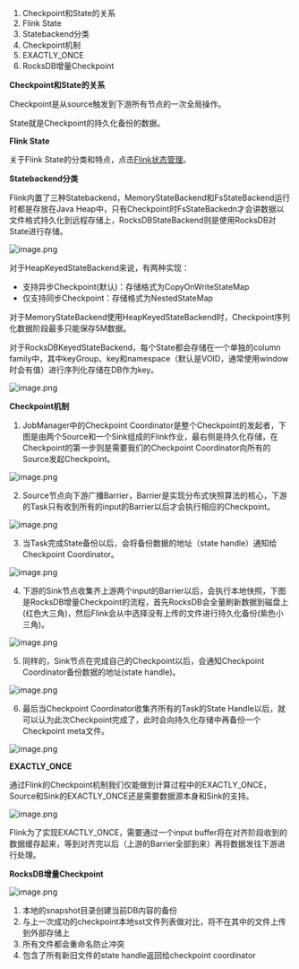 1. Checkpoint和State的关系
2. Flink State
3. Statebackend分类
4. Checkpoint机制
5. EXACTLY_ONCE
6. RocksDB增量Checkpoint


**Checkpoint和State的关系**

Checkpoint是从source触发到下游所有节点的一次全局操作。

State就是Checkpoint的持久化备份的数据。

**Flink State**

关于Flink State的分类和特点，点击[Flink状态管理](https://mp.weixin.qq.com/s?__biz=MzU4ODM1NjY5NQ==&mid=2247486888&idx=1&sn=3e77252483b615880448646228909eb7&chksm=fddf4090caa8c986f4fe4e0dc0a3942786c875f062cb1cd29a2e421c94e9f66f1eb9936f7f2b&token=672587436&lang=zh_CN#rd)。

**Statebackend分类**

Flink内置了三种Statebackend，MemoryStateBackend和FsStateBackend运行时都是存放在Java Heap中，只有Checkpoint时FsStateBackedn才会讲数据以文件格式持久化到远程存储上，RocksDBStateBackend则是使用RocksDB对State进行存储。

![image.png](https://tva1.sinaimg.cn/large/69ad3470gy1h5eazpv78lj211y0hzakm.jpg)


对于HeapKeyedStateBackend来说，有两种实现：

- 支持异步Checkpoint(默认)：存储格式为CopyOnWriteStateMap
- 仅支持同步Checkpoint：存储格式为NestedStateMap

对于MemoryStateBackend使用HeapKeyedStateBackend时，Checkpoint序列化数据阶段最多只能保存5M数据。

对于RocksDBKeyedStateBackend，每个State都会存储在一个单独的column family中，其中keyGroup、key和namespace（默认是VOID，通常使用window时会有值）进行序列化存储在DB作为key。

![image.png](https://tva1.sinaimg.cn/large/69ad3470gy1h5ebjbt1oej20w009gq6w.jpg)

**Checkpoint机制**

1. JobManager中的Checkpoint Coordinator是整个Checkpoint的发起者，下图是由两个Source和一个Sink组成的Flink作业，最右侧是持久化存储，在Checkpoint的第一步则是需要我们的Checkpoint Coordinator向所有的Source发起Checkpoint。

![image.png](https://tva1.sinaimg.cn/large/69ad3470gy1h5ebui75b8j212c0bhjv0.jpg)

2. Source节点向下游广播Barrier，Barrier是实现分布式快照算法的核心，下游的Task只有收到所有的input的Barrier以后才会执行相应的Checkpoint。

![image.png](https://tva1.sinaimg.cn/large/69ad3470gy1h5ec0rsqu1j21180ca7a2.jpg)

3. 当Task完成State备份以后，会将备份数据的地址（state handle）通知给Checkpoint Coordinator。

![image.png](https://tva1.sinaimg.cn/large/69ad3470gy1h5ec2q3fjwj20ze0db7as.jpg)

4. 下游的Sink节点收集齐上游两个input的Barrier以后，会执行本地快照，下图是RocksDB增量Checkpoint的流程，首先RocksDB会全量刷新数据到磁盘上(红色大三角)，然后Flink会从中选择没有上传的文件进行持久化备份(紫色小三角)。

![image.png](https://tva1.sinaimg.cn/large/69ad3470gy1h5ec69p427j211j0dc7az.jpg)

5. 同样的，Sink节点在完成自己的Checkpoint以后，会通知Checkpoint Coordinator备份数据的地址(state handle)。

![image.png](https://tva1.sinaimg.cn/large/69ad3470gy1h5ec7wm7o5j20ya0bqdm3.jpg)

6. 最后当Checkpoint Coordinator收集齐所有的Task的State Handle以后，就可以认为此次Checkpoint完成了，此时会向持久化存储中再备份一个Checkpoint meta文件。

![image.png](https://tva1.sinaimg.cn/large/69ad3470gy1h5ec9n7gluj21060d6dmr.jpg)

**EXACTLY_ONCE**

通过Flink的Checkpoint机制我们仅能做到计算过程中的EXACTLY_ONCE，Source和Sink的EXACTLY_ONCE还是需要数据源本身和Sink的支持。

![image.png](https://tva1.sinaimg.cn/large/69ad3470gy1h5ecz7o3ygj211v08tn1q.jpg)

Flink为了实现EXACTLY_ONCE，需要通过一个input buffer将在对齐阶段收到的数据缓存起来，等到对齐完以后（上游的Barrier全部到来）再将数据发往下游进行处理。

**RocksDB增量Checkpoint**

![image.png](https://tva1.sinaimg.cn/large/69ad3470gy1h5ed3kq326j20sd0g9gq9.jpg)

1. 本地的snapshot目录创建当前DB内容的备份
2. 与上一次成功的checkpoint本地sst文件列表做对比，将不在其中的文件上传到外部存储上
3. 所有文件都会重命名防止冲突
4. 包含了所有新旧文件的state handle返回给checkpoint coordinator